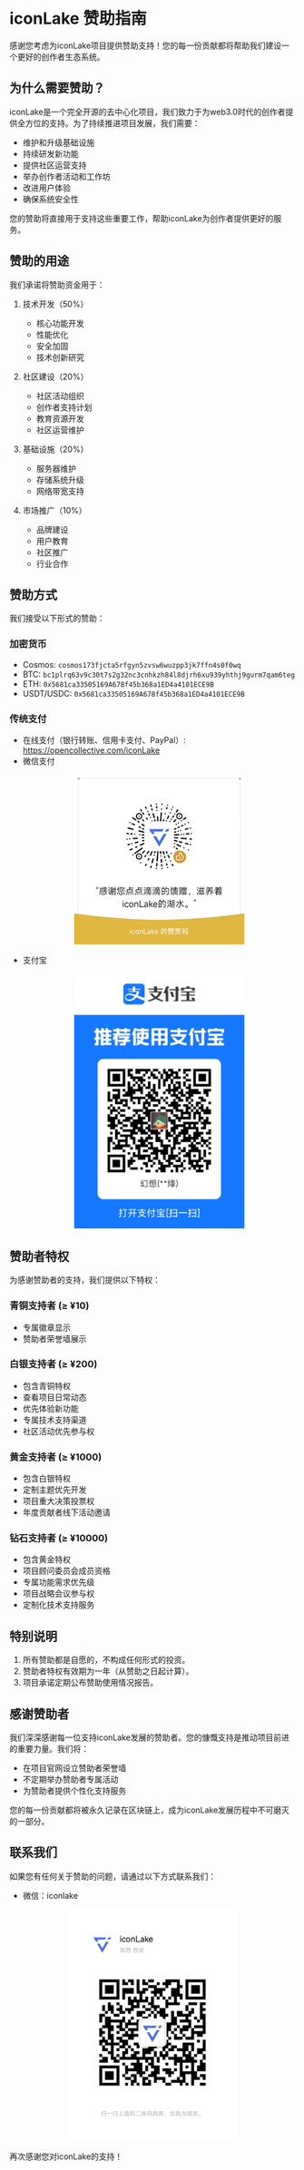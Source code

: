 # iconLake 赞助指南

感谢您考虑为iconLake项目提供赞助支持！您的每一份贡献都将帮助我们建设一个更好的创作者生态系统。

## 为什么需要赞助？

iconLake是一个完全开源的去中心化项目，我们致力于为web3.0时代的创作者提供全方位的支持。为了持续推进项目发展，我们需要：

- 维护和升级基础设施
- 持续研发新功能
- 提供社区运营支持
- 举办创作者活动和工作坊
- 改进用户体验
- 确保系统安全性

您的赞助将直接用于支持这些重要工作，帮助iconLake为创作者提供更好的服务。

## 赞助的用途

我们承诺将赞助资金用于：

1. 技术开发（50%）
   - 核心功能开发
   - 性能优化
   - 安全加固
   - 技术创新研究

2. 社区建设（20%）
   - 社区活动组织
   - 创作者支持计划
   - 教育资源开发
   - 社区运营维护

3. 基础设施（20%）
   - 服务器维护
   - 存储系统升级
   - 网络带宽支持

4. 市场推广（10%）
   - 品牌建设
   - 用户教育
   - 社区推广
   - 行业合作

## 赞助方式

我们接受以下形式的赞助：

### 加密货币

- Cosmos: `cosmos173fjcta5rfgyn5zvsw6wuzpp3jk7ffn4s0f0wq`
- BTC: `bc1plrq63v9c30t7s2g32nc3cnhkzh84l8djrh6xu939yhthj9gurm7qam6teg`
- ETH: `0x5681ca33505169A678f45b368a1ED4a4101ECE9B`
- USDT/USDC: `0x5681ca33505169A678f45b368a1ED4a4101ECE9B`

### 传统支付

- 在线支付（银行转账、信用卡支付、PayPal）: <https://opencollective.com/iconLake>
- 微信支付
   <p align="center">
     <img src="../resources/wx-sponsor.jpg" alt="微信支付" width="300" />
   </p>
- 支付宝
   <p align="center">
     <img src="../resources/alipay-sponsor.jpg" alt="支付宝" width="300" />
   </p>

## 赞助者特权

为感谢赞助者的支持，我们提供以下特权：

### 青铜支持者 (≥ ¥10)

- 专属徽章显示
- 赞助者荣誉墙展示

### 白银支持者 (≥ ¥200)

- 包含青铜特权
- 查看项目日常动态
- 优先体验新功能
- 专属技术支持渠道
- 社区活动优先参与权

### 黄金支持者 (≥ ¥1000)

- 包含白银特权
- 定制主题优先开发
- 项目重大决策投票权
- 年度贡献者线下活动邀请

### 钻石支持者 (≥ ¥10000)

- 包含黄金特权
- 项目顾问委员会成员资格
- 专属功能需求优先级
- 项目战略会议参与权
- 定制化技术支持服务

## 特别说明

1. 所有赞助都是自愿的，不构成任何形式的投资。
2. 赞助者特权有效期为一年（从赞助之日起计算）。
3. 项目承诺定期公布赞助使用情况报告。

## 感谢赞助者

我们深深感谢每一位支持iconLake发展的赞助者。您的慷慨支持是推动项目前进的重要力量。我们将：

- 在项目官网设立赞助者荣誉墙
- 不定期举办赞助者专属活动
- 为赞助者提供个性化支持服务

您的每一份贡献都将被永久记录在区块链上，成为iconLake发展历程中不可磨灭的一部分。

## 联系我们

如果您有任何关于赞助的问题，请通过以下方式联系我们：

- 微信：iconlake

<p align="center">
  <img src="../resources/wx.jpg" alt="iconlake" width="300" />
</p>

再次感谢您对iconLake的支持！
